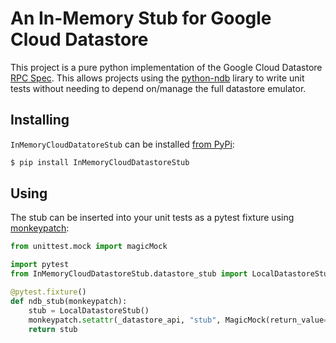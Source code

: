 # An In-Memory Stub for Google Cloud Datastore

This project is a pure python implementation of the Google Cloud Datastore [RPC Spec](https://cloud.google.com/datastore/docs/reference/data/rpc). This allows projects using the [python-ndb](https://github.com/googleapis/python-ndb) lirary to write unit tests without needing to depend on/manage the full datastore emulator.

## Installing

`InMemoryCloudDatatoreStub` can be installed [from PyPi](https://pypi.org/project/InMemoryCloudDatastoreStub/):
```bash
$ pip install InMemoryCloudDatastoreStub
```

## Using

The stub can be inserted into your unit tests as a pytest fixture using [monkeypatch](https://docs.pytest.org/en/stable/monkeypatch.html):
```python
from unittest.mock import magicMock

import pytest
from InMemoryCloudDatastoreStub.datastore_stub import LocalDatastoreStub

@pytest.fixture()
def ndb_stub(monkeypatch):
    stub = LocalDatastoreStub()
    monkeypatch.setattr(_datastore_api, "stub", MagicMock(return_value=stub))
    return stub
```
